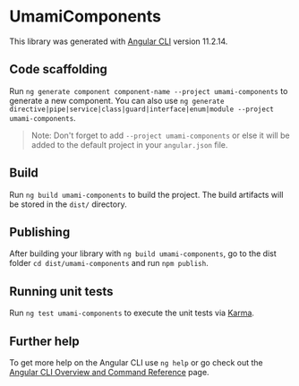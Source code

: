# UmamiComponents

This library was generated with [Angular CLI](https://github.com/angular/angular-cli) version 11.2.14.

## Code scaffolding

Run `ng generate component component-name --project umami-components` to generate a new component. You can also use `ng generate directive|pipe|service|class|guard|interface|enum|module --project umami-components`.
> Note: Don't forget to add `--project umami-components` or else it will be added to the default project in your `angular.json` file. 

## Build

Run `ng build umami-components` to build the project. The build artifacts will be stored in the `dist/` directory.

## Publishing

After building your library with `ng build umami-components`, go to the dist folder `cd dist/umami-components` and run `npm publish`.

## Running unit tests

Run `ng test umami-components` to execute the unit tests via [Karma](https://karma-runner.github.io).

## Further help

To get more help on the Angular CLI use `ng help` or go check out the [Angular CLI Overview and Command Reference](https://angular.io/cli) page.
